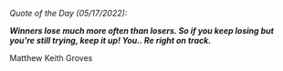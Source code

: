 *Quote of the Day (05/17/2022):*

_**Winners lose much more often than losers. So if you keep losing but you're still trying, keep it up! You.. Re right on track.**_

Matthew Keith Groves